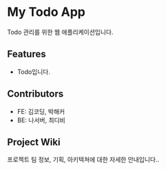 # My Todo App

Todo 관리를 위한 웹 애플리케이션입니다.

## Features

- Todo입니다.

## Contributors

- FE: 김코딩, 박해커
- BE: 나서버, 최디비

## Project Wiki

프로젝트 팀 정보, 기획, 아키텍쳐에 대한 자세한 안내입니다..